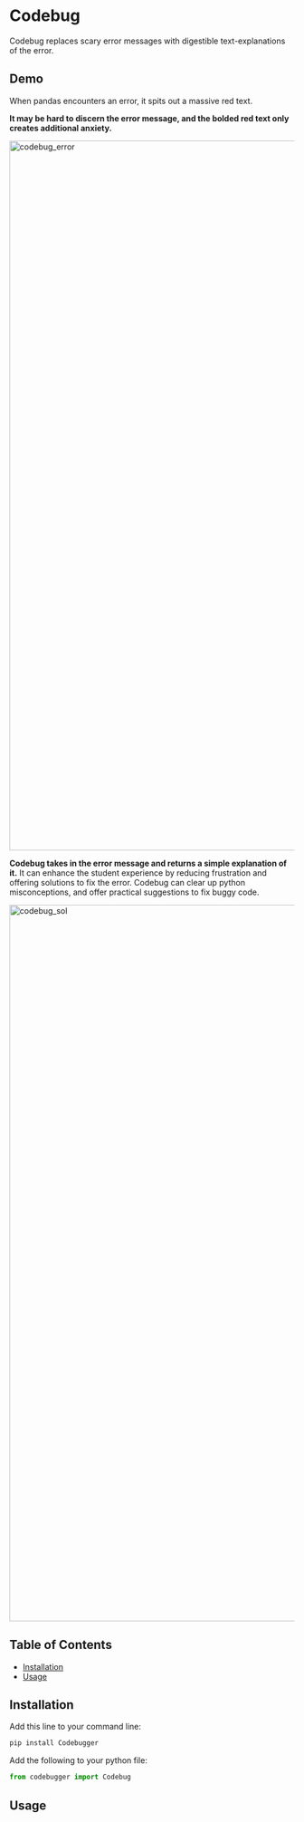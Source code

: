 # Codebug

Codebug replaces scary error messages with digestible text-explanations of the error. 

## Demo
When pandas encounters an error, it spits out a massive red text. 

**It may be hard to discern the error message, and the bolded red text only creates additional anxiety.**  

<img width="1254" alt="codebug_error" src="https://user-images.githubusercontent.com/95925660/228628449-4609c584-b60a-4c95-aa40-c275756c723c.png">

**Codebug takes in the error message and returns a simple explanation of it.** It can enhance the student experience by reducing frustration and offering solutions to fix the error. Codebug can clear up python misconceptions, and offer practical suggestions to fix buggy code. 

<img width="1266" alt="codebug_sol" src="https://user-images.githubusercontent.com/95925660/228628468-4ba89df1-4612-4aa2-bfc4-2c005311af6d.png">

## Table of Contents <!-- omit in toc -->

- [Installation](#installation)
- [Usage](#usage)

## Installation

Add this line to your command line:

```python
pip install Codebugger
```

Add the following to your python file:

```python
from codebugger import Codebug
```

## Usage


